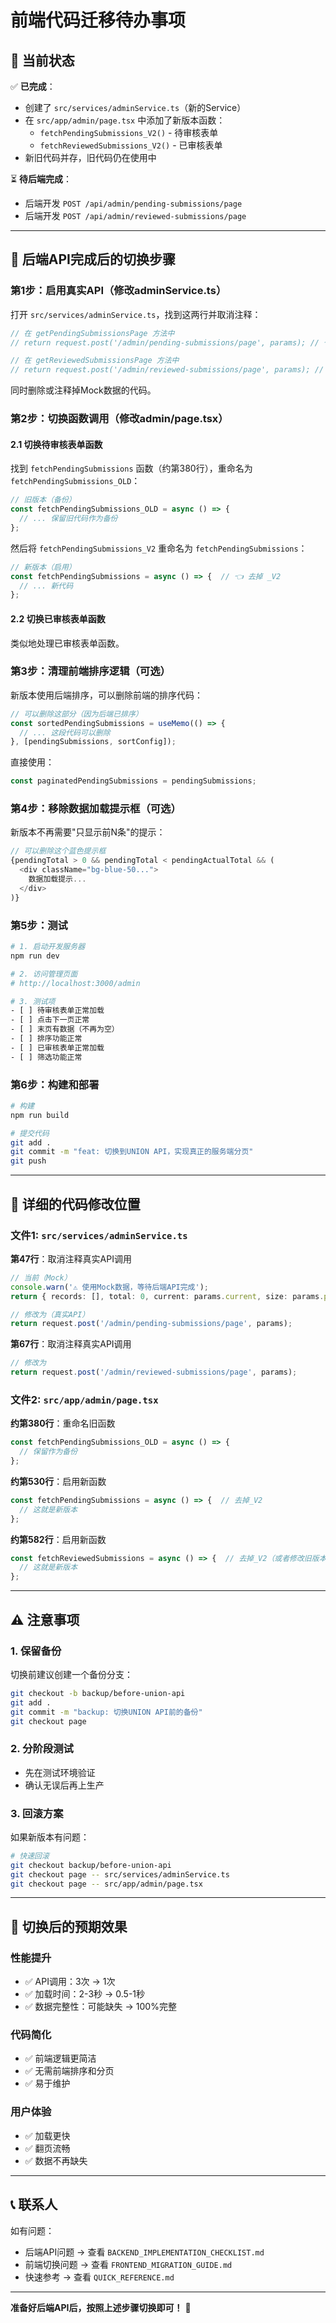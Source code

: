 # 前端代码迁移待办事项

## 📍 当前状态

✅ **已完成**：
- 创建了 `src/services/adminService.ts`（新的Service）
- 在 `src/app/admin/page.tsx` 中添加了新版本函数：
  - `fetchPendingSubmissions_V2()` - 待审核表单
  - `fetchReviewedSubmissions_V2()` - 已审核表单
- 新旧代码并存，旧代码仍在使用中

⏳ **待后端完成**：
- 后端开发 `POST /api/admin/pending-submissions/page`
- 后端开发 `POST /api/admin/reviewed-submissions/page`

---

## 🚀 后端API完成后的切换步骤

### 第1步：启用真实API（修改adminService.ts）

打开 `src/services/adminService.ts`，找到这两行并取消注释：

```typescript
// 在 getPendingSubmissionsPage 方法中
// return request.post('/admin/pending-submissions/page', params); // 👈 取消这行的注释

// 在 getReviewedSubmissionsPage 方法中  
// return request.post('/admin/reviewed-submissions/page', params); // 👈 取消这行的注释
```

同时删除或注释掉Mock数据的代码。

### 第2步：切换函数调用（修改admin/page.tsx）

#### 2.1 切换待审核表单函数

找到 `fetchPendingSubmissions` 函数（约第380行），重命名为 `fetchPendingSubmissions_OLD`：

```typescript
// 旧版本（备份）
const fetchPendingSubmissions_OLD = async () => {
  // ... 保留旧代码作为备份
};
```

然后将 `fetchPendingSubmissions_V2` 重命名为 `fetchPendingSubmissions`：

```typescript
// 新版本（启用）
const fetchPendingSubmissions = async () => {  // 👈 去掉 _V2
  // ... 新代码
};
```

#### 2.2 切换已审核表单函数

类似地处理已审核表单函数。

### 第3步：清理前端排序逻辑（可选）

新版本使用后端排序，可以删除前端的排序代码：

```typescript
// 可以删除这部分（因为后端已排序）
const sortedPendingSubmissions = useMemo(() => {
  // ... 这段代码可以删除
}, [pendingSubmissions, sortConfig]);
```

直接使用：
```typescript
const paginatedPendingSubmissions = pendingSubmissions;
```

### 第4步：移除数据加载提示框（可选）

新版本不再需要"只显示前N条"的提示：

```typescript
// 可以删除这个蓝色提示框
{pendingTotal > 0 && pendingTotal < pendingActualTotal && (
  <div className="bg-blue-50...">
    数据加载提示...
  </div>
)}
```

### 第5步：测试

```bash
# 1. 启动开发服务器
npm run dev

# 2. 访问管理页面
# http://localhost:3000/admin

# 3. 测试项
- [ ] 待审核表单正常加载
- [ ] 点击下一页正常
- [ ] 末页有数据（不再为空）
- [ ] 排序功能正常
- [ ] 已审核表单正常加载
- [ ] 筛选功能正常
```

### 第6步：构建和部署

```bash
# 构建
npm run build

# 提交代码
git add .
git commit -m "feat: 切换到UNION API，实现真正的服务端分页"
git push
```

---

## 📝 详细的代码修改位置

### 文件1: `src/services/adminService.ts`

**第47行**：取消注释真实API调用
```typescript
// 当前（Mock）
console.warn('⚠️ 使用Mock数据，等待后端API完成');
return { records: [], total: 0, current: params.current, size: params.pageSize, pages: 0 };

// 修改为（真实API）
return request.post('/admin/pending-submissions/page', params);
```

**第67行**：取消注释真实API调用
```typescript
// 修改为
return request.post('/admin/reviewed-submissions/page', params);
```

### 文件2: `src/app/admin/page.tsx`

**约第380行**：重命名旧函数
```typescript
const fetchPendingSubmissions_OLD = async () => {
  // 保留作为备份
};
```

**约第530行**：启用新函数
```typescript
const fetchPendingSubmissions = async () => {  // 去掉_V2
  // 这就是新版本
};
```

**约第582行**：启用新函数
```typescript
const fetchReviewedSubmissions = async () => {  // 去掉_V2（或者修改旧版本名字）
  // 这就是新版本
};
```

---

## ⚠️ 注意事项

### 1. 保留备份

切换前建议创建一个备份分支：
```bash
git checkout -b backup/before-union-api
git add .
git commit -m "backup: 切换UNION API前的备份"
git checkout page
```

### 2. 分阶段测试

- 先在测试环境验证
- 确认无误后再上生产

### 3. 回滚方案

如果新版本有问题：
```bash
# 快速回滚
git checkout backup/before-union-api
git checkout page -- src/services/adminService.ts
git checkout page -- src/app/admin/page.tsx
```

---

## 🎯 切换后的预期效果

### 性能提升
- ✅ API调用：3次 → 1次
- ✅ 加载时间：2-3秒 → 0.5-1秒
- ✅ 数据完整性：可能缺失 → 100%完整

### 代码简化
- ✅ 前端逻辑更简洁
- ✅ 无需前端排序和分页
- ✅ 易于维护

### 用户体验
- ✅ 加载更快
- ✅ 翻页流畅
- ✅ 数据不再缺失

---

## 📞 联系人

如有问题：
- 后端API问题 → 查看 `BACKEND_IMPLEMENTATION_CHECKLIST.md`
- 前端切换问题 → 查看 `FRONTEND_MIGRATION_GUIDE.md`
- 快速参考 → 查看 `QUICK_REFERENCE.md`

---

**准备好后端API后，按照上述步骤切换即可！** 🚀
